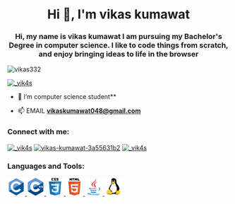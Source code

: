 <h1 align="center">Hi 👋, I'm vikas kumawat</h1>
<h3 align="center">Hi, my name is vikas kumawat I am pursuing my Bachelor's Degree in computer science. I like to code things from scratch, and enjoy bringing ideas to life in the browser</h3>

<p align="left"> <img src="https://komarev.com/ghpvc/?username=vikas332&label=Profile%20views&color=0e75b6&style=flat" alt="vikas332" /> </p>

<p align="left"> <a href="https://twitter.com/_vik4s" target="blank"><img src="https://img.shields.io/twitter/follow/_vik4s?logo=twitter&style=for-the-badge" alt="_vik4s" /></a> </p>

- 🌱 I’m computer science student**

- 📫 EMAIL **vikaskumawat048@gmail.com**

<h3 align="left">Connect with me:</h3>
<p align="left">
<a href="https://twitter.com/_vik4s" target="blank"><img align="center" src="https://raw.githubusercontent.com/rahuldkjain/github-profile-readme-generator/master/src/images/icons/Social/twitter.svg" alt="_vik4s" height="30" width="40" /></a>
<a href="https://linkedin.com/in/vikas-kumawat-3a55631b2" target="blank"><img align="center" src="https://raw.githubusercontent.com/rahuldkjain/github-profile-readme-generator/master/src/images/icons/Social/linked-in-alt.svg" alt="vikas-kumawat-3a55631b2" height="30" width="40" /></a>
<a href="https://instagram.com/_vik4s" target="blank"><img align="center" src="https://raw.githubusercontent.com/rahuldkjain/github-profile-readme-generator/master/src/images/icons/Social/instagram.svg" alt="_vik4s" height="30" width="40" /></a>
</p>

<h3 align="left">Languages and Tools:</h3>
<p align="left"> <a href="https://www.cprogramming.com/" target="_blank" rel="noreferrer"> <img src="https://raw.githubusercontent.com/devicons/devicon/master/icons/c/c-original.svg" alt="c" width="40" height="40"/> </a> <a href="https://www.w3schools.com/cpp/" target="_blank" rel="noreferrer"> <img src="https://raw.githubusercontent.com/devicons/devicon/master/icons/cplusplus/cplusplus-original.svg" alt="cplusplus" width="40" height="40"/> </a> <a href="https://www.w3schools.com/css/" target="_blank" rel="noreferrer"> <img src="https://raw.githubusercontent.com/devicons/devicon/master/icons/css3/css3-original-wordmark.svg" alt="css3" width="40" height="40"/> </a> <a href="https://www.w3.org/html/" target="_blank" rel="noreferrer"> <img src="https://raw.githubusercontent.com/devicons/devicon/master/icons/html5/html5-original-wordmark.svg" alt="html5" width="40" height="40"/> </a> <a href="https://www.java.com" target="_blank" rel="noreferrer"> <img src="https://raw.githubusercontent.com/devicons/devicon/master/icons/java/java-original.svg" alt="java" width="40" height="40"/> </a> <a href="https://www.linux.org/" target="_blank" rel="noreferrer"> <img src="https://raw.githubusercontent.com/devicons/devicon/master/icons/linux/linux-original.svg" alt="linux" width="40" height="40"/> </a> </p>

